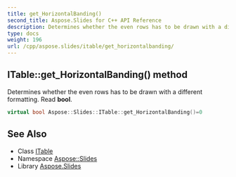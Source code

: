 ```yaml
---
title: get_HorizontalBanding()
second_title: Aspose.Slides for C++ API Reference
description: Determines whether the even rows has to be drawn with a different formatting. Read bool.
type: docs
weight: 196
url: /cpp/aspose.slides/itable/get_horizontalbanding/
---
```

## ITable::get_HorizontalBanding() method


Determines whether the even rows has to be drawn with a different formatting. Read **bool**.

```cpp
virtual bool Aspose::Slides::ITable::get_HorizontalBanding()=0
```

## See Also

* Class [ITable](./)
* Namespace [Aspose::Slides](../)
* Library [Aspose.Slides](../../)